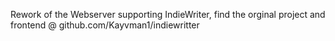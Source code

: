 Rework of the Webserver supporting IndieWriter, find the orginal project and frontend @ github.com/Kayvman1/indiewritter
